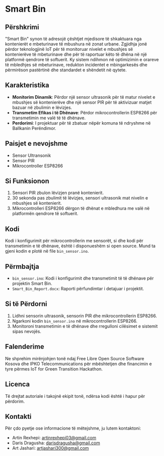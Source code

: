 # Smart Bin

## Përshkrimi
"Smart Bin" synon të adresojë çështjet mjedisore të shkaktuara nga kontenierët e mbeturinave të mbushura në zonat urbane. Zgjidhja jonë përdor teknologjinë IoT për të monitoruar nivelet e mbushjes së kontenierëve të mbeturinave dhe për të raportuar këto të dhëna në një platformë qendrore të softuerit. Ky sistem ndihmon në optimizimin e orareve të mbledhjes së mbeturinave, redukton incidentet e mbingarkesës dhe përmirëson pastërtinë dhe standardet e shëndetit në qytete.

## Karakteristika
- **Monitorim Dinamik**: Përdor një sensor ultrasonik për të matur nivelet e mbushjes së kontenierëve dhe një sensor PIR për të aktivizuar matjet bazuar në zbulimin e lëvizjes.
- **Transmetim Efikas i të Dhënave**: Përdor mikrocontrollerin ESP8266 për transmetimin me valë të të dhënave.
- **Perdorimi**: I projektuar për të zbatuar nëpër komuna të ndryshme në Ballkanin Perëndimor.

## Paisjet e nevojshme
- Sensor Ultransonik
- Sensor PIR
- Mikrocontroller ESP8266

## Si Funksionon
1. Sensori PIR zbulon lëvizjen pranë kontenierit.
2. 30 sekonda pas zbulimit të lëvizjes, sensori ultrasonik mat nivelin e mbushjes së kontenierit.
3. Mikrocontrolleri ESP8266 dërgon të dhënat e mbledhura me valë në platformën qendrore të softuerit.

## Kodi
Kodi i konfigurimit për mikrocontrollerin me sensorët, si dhe kodi për transmetimin e të dhënave, është i disponueshëm si open source. Mund ta gjeni kodin e plotë në file `bin_sensor.ino`.

## Përmbajtja 
- `bin_sensor.ino`: Kodi i konfigurimit dhe transmetimit të të dhënave për projektin Smart Bin.
- `Smart_Bin_Report.docx`: Raporti përfundimtar i detajuar i projektit.

## Si të Përdorni
1. Lidhni sensorin ultrasonik, sensorin PIR dhe mikrocontrollerin ESP8266.
2. Ngarkoni kodin `bin_sensor.ino` në mikrocontrollerin ESP8266.
3. Monitoroni transmetimin e të dhënave dhe rregulloni cilësimet e sistemit sipas nevojës.

## Falenderime
Ne shprehim mirënjohjen tonë ndaj Free Libre Open Source Software Kosova dhe IPKO Telecommunications për mbështetjen dhe financimin e tyre përmes IoT for Green Transition Hackathon.

## Licenca
Të drejtat autoriale i takojnë ekipit tonë, ndërsa kodi është i hapur për përdorim.


## Kontakti
Për çdo pyetje ose informacione të mëtejshme, ju lutem kontaktoni:
- Artin Rexhepi: artinrexhepi03@gmail.com
- Daris Dragusha: darisdragusha@gmail.com
- Art Jashari: artjashari300@gmail.com
